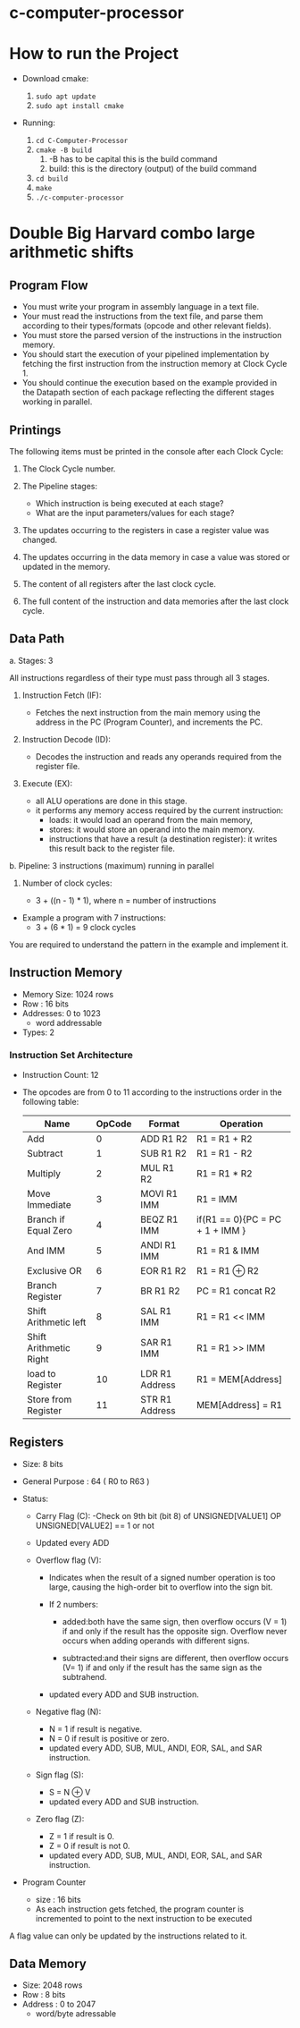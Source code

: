 # c-computer-processor

# How to run the Project

- Download cmake:

  1. `sudo apt update`
  1. `sudo apt install cmake`

- Running:

  1. `cd C-Computer-Processor`
  1. `cmake -B build`
     1. -B has to be capital this is the build command
     1. build: this is the directory (output) of the build command
  1. `cd build`
  1. `make`
  1. `./c-computer-processor`

# Double Big Harvard combo large arithmetic shifts

## Program Flow

- You must write your program in assembly language in a text file.
- Your must read the instructions from the text file, and parse them according to their types/formats (opcode and other relevant fields).
- You must store the parsed version of the instructions in the instruction memory.
- You should start the execution of your pipelined implementation by fetching the first instruction from the instruction memory at Clock Cycle 1.
- You should continue the execution based on the example provided in the Datapath section of each package reflecting the different stages working in parallel.

## Printings

The following items must be printed in the console after each Clock Cycle:

1. The Clock Cycle number.

2. The Pipeline stages:

   - Which instruction is being executed at each stage?
   - What are the input parameters/values for each stage?

3. The updates occurring to the registers in case a register value was changed.

4. The updates occurring in the data memory in case a value was stored or updated in the memory.
5. The content of all registers after the last clock cycle.
6. The full content of the instruction and data memories after the last clock cycle.

## Data Path

a. Stages: 3

All instructions regardless of their type must pass through all 3 stages.

1. Instruction Fetch (IF):
   - Fetches the next instruction from the main memory using the address in the PC (Program Counter), and increments the PC.
2. Instruction Decode (ID):
   - Decodes the instruction and reads any operands required from the register file.
3. Execute (EX):

   - all ALU operations are done in this stage.
   - it performs any memory access required by the current instruction:
     - loads: it would load an operand from the main memory,
     - stores: it would store an operand into the main memory.
     - instructions that have a result (a destination register): it writes this result back to the register file.

b. Pipeline: 3 instructions (maximum) running in parallel

1.  Number of clock cycles:

    - 3 + ((n - 1) \* 1), where n = number of instructions

- Example a program with 7 instructions:
  - 3 + (6 \* 1) = 9 clock cycles

You are required to understand the pattern in the example and implement it.

## Instruction Memory

- Memory Size: 1024 rows
- Row : 16 bits
- Addresses: 0 to 1023
  - word addressable
- Types: 2

### Instruction Set Architecture

- Instruction Count: 12

- The opcodes are from 0 to 11 according to the instructions order in the following table:

  | Name                   | OpCode | Format         | Operation                       |
  | ---------------------- | ------ | -------------- | ------------------------------- |
  | Add                    | 0      | ADD R1 R2      | R1 = R1 + R2                    |
  | Subtract               | 1      | SUB R1 R2      | R1 = R1 - R2                    |
  | Multiply               | 2      | MUL R1 R2      | R1 = R1 \* R2                   |
  | Move Immediate         | 3      | MOVI R1 IMM    | R1 = IMM                        |
  | Branch if Equal Zero   | 4      | BEQZ R1 IMM    | if(R1 == 0){PC = PC + 1 + IMM } |
  | And IMM                | 5      | ANDI R1 IMM    | R1 = R1 & IMM                   |
  | Exclusive OR           | 6      | EOR R1 R2      | R1 = R1 ⊕ R2                    |
  | Branch Register        | 7      | BR R1 R2       | PC = R1 concat R2               |
  | Shift Arithmetic left  | 8      | SAL R1 IMM     | R1 = R1 << IMM                  |
  | Shift Arithmetic Right | 9      | SAR R1 IMM     | R1 = R1 >> IMM                  |
  | load to Register       | 10     | LDR R1 Address | R1 = MEM[Address]               |
  | Store from Register    | 11     | STR R1 Address | MEM[Address] = R1               |

## Registers

- Size: 8 bits
- General Purpose : 64 ( R0 to R63 )
- Status:

  - Carry Flag (C):
    -Check on 9th bit (bit 8) of UNSIGNED[VALUE1] OP UNSIGNED[VALUE2] == 1 or not
  - Updated every ADD

  - Overflow flag (V):

    - Indicates when the result of a signed number operation is too large, causing the high-order bit to overflow into the sign bit.

    - If 2 numbers:

      - added:both have the same sign, then overflow occurs (V = 1) if and only if the result has the opposite sign.
        Overflow never occurs when adding operands with different signs.

      - subtracted:and their signs are different, then overflow occurs (V= 1) if and only if the result has the same sign as the subtrahend.

    - updated every ADD and SUB instruction.

  - Negative flag (N):
    - N = 1 if result is negative.
    - N = 0 if result is positive or zero.
    - updated every ADD, SUB, MUL, ANDI, EOR, SAL, and SAR instruction.
  - Sign flag (S):
    - S = N ⊕ V
    - updated every ADD and SUB instruction.
  - Zero flag (Z):
    - Z = 1 if result is 0.
    - Z = 0 if result is not 0.
    - updated every ADD, SUB, MUL, ANDI, EOR, SAL, and SAR instruction.

- Program Counter
  - size : 16 bits
  - As each instruction gets fetched, the program counter is incremented to point to the next instruction to be executed

A flag value can only be updated by the instructions related to it.

## Data Memory

- Size: 2048 rows
- Row : 8 bits
- Address : 0 to 2047
  - word/byte adressable
